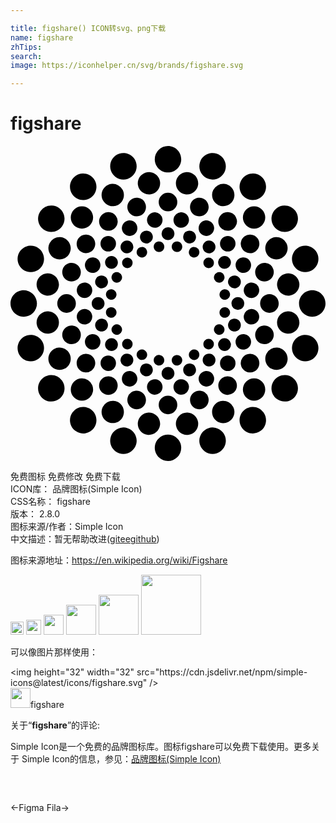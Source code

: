 ```yaml
---

title: figshare() ICON转svg、png下载
name: figshare
zhTips: 
search: 
image: https://iconhelper.cn/svg/brands/figshare.svg

---
```


# figshare  <small style="font-size: 60%;font-weight: 100"></small>

<div id="svg" class="svg-wrap">
<svg role="img" xmlns="http://www.w3.org/2000/svg" viewBox="0 0 24 24"><title>figshare icon</title><path d="M12 0a1.0073 1.0073 0 00-1.0078 1.0078c0 .5566.4506 1.0098 1.0078 1.0098.5578 0 1.0078-.4532 1.0078-1.0098C13.0078.451 12.5578 0 12 0zM8.6895.541A1.0069 1.0069 0 008.291.588c-.528.1706-.8194.7408-.6465 1.2695.1719.5304.7419.8213 1.2696.6485.5302-.1724.8208-.7423.6484-1.2715-.128-.3986-.481-.6607-.873-.6934zm6.621 0c-.3917.0331-.7451.2948-.873.6934-.1724.5292.118 1.0991.6484 1.2715.5297.1728 1.0984-.1181 1.2715-.6485.171-.5287-.1205-1.0966-.6504-1.2695a.9976.9976 0 00-.3965-.0469zM10.588 1.9902A.8517.8517 0 0010.416 2c-.4648.0743-.7815.508-.707.9727a.85.85 0 00.9746.707c.4638-.073.7794-.5099.707-.9727a.8537.8537 0 00-.8027-.7168zm2.8242 0a.8498.8498 0 00-.8008.7168c-.0745.464.242.8998.7051.9727.4635.0734.8998-.2415.9746-.705.0717-.466-.2428-.9004-.707-.9747a.8536.8536 0 00-.1719-.0098zm-7.9082.1094a1.0023 1.0023 0 00-.5566.1914c-.4495.327-.5522.9586-.2246 1.4102.3278.4502.96.5508 1.4101.2226.4506-.326.5508-.959.2227-1.4101-.2047-.2816-.5278-.4251-.8516-.414zm12.9922 0c-.3237-.011-.6472.1325-.8516.414-.3284.4508-.2278 1.0832.2227 1.4102.4505.327 1.0817.2281 1.4101-.2226.327-.4516.2273-1.0831-.2226-1.4102a1.0095 1.0095 0 00-.5586-.1914zm-10.7676.7871a.8428.8428 0 00-.3242.0918c-.4186.2126-.5855.7256-.3711 1.1445a.8463.8463 0 001.1426.3711c.4167-.213.5856-.725.373-1.1445a.8538.8538 0 00-.8203-.4629zm8.543 0a.8538.8538 0 00-.8203.463.8513.8513 0 00.373 1.1444c.4194.2145.9317.0487 1.1426-.371.2137-.419.0495-.932-.3691-1.1446a.8521.8521 0 00-.3262-.0918zM12 3.5625a.7086.7086 0 00-.709.709c0 .3927.3168.709.709.709a.7081.7081 0 00.709-.709.7088.7088 0 00-.709-.709zm-2.3281.3809a.7062.7062 0 00-.2793.0332c-.3724.1203-.5755.5197-.4551.8925a.7088.7088 0 00.8926.4551c.3711-.121.5781-.5208.457-.8926a.7123.7123 0 00-.6152-.4882zm4.6562 0c-.2754.0236-.5246.209-.6152.4882-.1209.3718.0847.7717.457.8926.3726.1207.7724-.0833.8926-.455a.7081.7081 0 00-.455-.8926.7053.7053 0 00-.2794-.0332zm-11.1836.5878a1.0132 1.0132 0 00-.8535.416c-.3265.4494-.2245 1.0812.2246 1.4083.4506.3279 1.0804.228 1.4063-.2227.3292-.4505.2311-1.082-.2207-1.4101a.9945.9945 0 00-.5567-.1914zm17.713 0a1.0028 1.0028 0 00-.5587.1915c-.4513.3281-.5491.9596-.2226 1.4101.327.4508.9577.5494 1.4082.2227.4516-.3282.552-.96.2226-1.4102-.2039-.281-.526-.4248-.8496-.414zm-15.4141.0586a.8494.8494 0 00-.6016.25c-.3328.3324-.334.8725-.002 1.2051a.8547.8547 0 001.2051 0c.3306-.3326.332-.873 0-1.205a.847.847 0 00-.6015-.25zm13.1152 0a.8523.8523 0 00-.6035.25c-.3321.3318-.3321.8725 0 1.2051.3332.3315.8724.3321 1.205 0 .3335-.332.3335-.8724 0-1.205a.8474.8474 0 00-.6015-.25zm-11.125.4493a.709.709 0 00-.3926.1347c-.3156.231-.3868.6735-.1562.9903.2304.3178.6733.3855.9902.1562a.7065.7065 0 00.1563-.9883.7073.7073 0 00-.5977-.293zm9.1328 0a.7074.7074 0 00-.5977.293c-.2297.3172-.16.7595.1563.9882a.707.707 0 00.9902-.1562.7081.7081 0 00-.5488-1.125zm-5.5469.0097a.5897.5897 0 00-.1191.0078c-.3213.0512-.5435.3521-.4922.6739.051.322.3557.5427.6777.4922.3222-.0509.5407-.3532.4903-.6758a.5906.5906 0 00-.5567-.498zm1.961 0a.5882.5882 0 00-.5547.498c-.0515.3215.1675.625.4883.6759.3221.051.6259-.1702.6757-.4922.0524-.3229-.168-.6233-.4902-.6739a.5904.5904 0 00-.1191-.0078zm-3.9453.623a.6048.6048 0 00-.2286.0645.5902.5902 0 00-.2578.793.592.592 0 00.795.2598c.2898-.1497.4077-.5062.2597-.797a.589.589 0 00-.5683-.3202zm5.9316 0c-.2294-.0165-.4582.102-.5684.3204-.1503.2918-.034.648.2559.795a.5923.5923 0 00.7969-.2579.5898.5898 0 00-.2598-.793.5863.5863 0 00-.2246-.0644zM12 6.1876a.4885.4885 0 00-.4883.4883c0 .2703.2186.4883.4883.4883.2704 0 .4902-.218.4902-.4883 0-.2693-.2198-.4883-.4902-.4883zm-1.6035.2617a.4835.4835 0 00-.1914.0235c-.2574.0832-.3985.3588-.3145.6152.0827.2564.3594.396.6153.3125a.4884.4884 0 00.3144-.6152.4917.4917 0 00-.4238-.336zm3.207 0a.4865.4865 0 00-.4219.336.488.488 0 00.3125.6152c.2566.0824.5322-.0561.6153-.3125.0826-.2564-.0561-.5326-.3125-.6152a.4897.4897 0 00-.1934-.0235zm-7.83.2988a.705.705 0 00-.5977.293c-.2308.3153-.1596.7587.1562.9883.317.2307.7605.16.9903-.1563.2296-.3165.159-.759-.1582-.9902a.702.702 0 00-.3907-.1348zm12.455 0a.7098.7098 0 00-.3926.1348.707.707 0 00-.1582.9902c.231.3163.675.3879.9903.1582.3175-.2314.3883-.6749.1582-.9902a.705.705 0 00-.5977-.293zm-10.7832.1075a.592.592 0 00-.418.1738c-.2312.2296-.2301.6047 0 .834a.5895.5895 0 00.836 0 .591.591 0 00.002-.836.5924.5924 0 00-.42-.1718zm9.1094 0a.5885.5885 0 00-.418.1738.5867.5867 0 000 .834.5887.5887 0 00.834 0c.2301-.2302.2315-.6033.002-.834a.5884.5884 0 00-.418-.1738zm-12.7559.084a.856.856 0 00-.8203.4648.849.849 0 00.373 1.1426c.419.2149.9316.046 1.1446-.3711.2136-.4186.0454-.9303-.373-1.1446a.843.843 0 00-.3243-.0917zm16.4043 0a.8529.8529 0 00-.3261.0918c-.4193.2128-.5854.725-.373 1.1445.213.4182.7269.5845 1.1444.371.4195-.2143.5867-.725.373-1.1425a.8538.8538 0 00-.8183-.4648zM8.8535 7.205a.483.483 0 00-.2695.0918c-.2182.158-.2662.4657-.1074.6836.1584.217.4635.2664.6816.1074a.489.489 0 00.1074-.6816.4844.4844 0 00-.412-.2012zm6.293 0a.4847.4847 0 00-.4121.2012c-.16.2184-.1088.5237.1093.6816a.4876.4876 0 00.6817-.1074c.1598-.2179.1088-.5261-.1094-.6836a.4831.4831 0 00-.2695-.0918zm-3.8125.0683a.3879.3879 0 00-.08.004c-.2205.0349-.3718.2414-.336.4609.0338.2193.24.3675.461.334.2194-.035.3678-.2412.3339-.461-.03-.1906-.192-.3296-.379-.3379zm1.332 0a.4009.4009 0 00-.3789.338c-.0324.2176.117.4244.334.4609.2216.0335.4267-.115.461-.336.034-.2178-.1164-.4232-.334-.459a.4094.4094 0 00-.082-.0039zm-11.205.3243c-.3915.0344-.744.2965-.8731.6933-.172.5306.118 1.0999.6484 1.2715.5291.173 1.0974-.1166 1.2696-.6465.1715-.5304-.119-1.0994-.6485-1.2734a1.0013 1.0013 0 00-.3965-.045zm21.078 0a1.0009 1.0009 0 00-.3964.0449c-.5304.1734-.8208.743-.6485 1.2734.1738.53.7409.8195 1.2696.6465.5315-.1716.821-.741.6484-1.2715-.1292-.3968-.482-.6589-.873-.6933zm-12.5546.0996a.409.409 0 00-.1563.043c-.196.1004-.2756.342-.1758.539a.4005.4005 0 00.541.1758c.1973-.101.277-.342.1758-.539a.397.397 0 00-.3847-.2188zm4.0312 0a.3988.3988 0 00-.3847.2168.4012.4012 0 00.1757.541c.1975.1009.4374.022.5391-.1758a.4005.4005 0 00-.1758-.541.3983.3983 0 00-.1543-.041zm-6.3047.6855c-.1568-.0054-.3144.0641-.412.2012-.159.217-.1098.523.1074.6816.2181.1596.5225.1084.6816-.1093.1592-.2186.1093-.523-.1074-.6817a.4847.4847 0 00-.2696-.0918zm8.5801 0a.4904.4904 0 00-.2715.0918.4873.4873 0 00-.1074.6816c.1598.2178.464.268.6816.1094.2187-.1597.2672-.4645.1075-.6816a.481.481 0 00-.4102-.2012zm-9.9863.1035a.594.594 0 00-.5703.3223.5913.5913 0 00.2597.793.5867.5867 0 00.793-.2559c.1484-.292.0326-.649-.2578-.7969a.5837.5837 0 00-.2246-.0625zm11.3926 0a.59.59 0 00-.2266.0625c-.2913.1472-.4053.5048-.2578.7969a.5895.5895 0 00.793.2578.5898.5898 0 00.2578-.795.5867.5867 0 00-.5664-.3222zM8.9043 8.5a.4096.4096 0 00-.2871.1191.4023.4023 0 00.002.5684.4024.4024 0 00.5683 0 .4023.4023 0 000-.5684.4.4 0 00-.2832-.1191zm6.1934.002a.4004.4004 0 00-.2852.1171.3993.3993 0 00.002.5684.3998.3998 0 00.5664 0c.1577-.158.1568-.4129 0-.5684a.3991.3991 0 00-.2832-.1171zm-10.5079.4042c-.2752.0234-.5233.2071-.6132.4864-.1217.3721.0827.7708.455.8926a.7074.7074 0 00.8926-.4532c.12-.373-.0814-.7734-.455-.8925a.7026.7026 0 00-.2794-.0333zm14.8204 0a.703.703 0 00-.2793.0333c-.3729.1191-.5758.5195-.4551.8925.12.3718.5203.5743.8926.4532.3717-.1218.578-.5205.457-.8926a.7113.7113 0 00-.6152-.4863zM8.127 9.6113a.4015.4015 0 00-.3868.2188.4.4 0 00.1758.539.3974.3974 0 00.539-.1738.401.401 0 00-.1757-.541.3936.3936 0 00-.1523-.043zm7.746 0a.3923.3923 0 00-.1523.043.4008.4008 0 00-.1758.541.4031.4031 0 00.539.1738.3989.3989 0 00.1759-.541.4033.4033 0 00-.3868-.2168zm-13.0722.088a.8528.8528 0 00-.8028.7167.8519.8519 0 00.709.9727.8477.8477 0 00.9727-.7051c.0735-.4642-.2409-.9007-.705-.9746a.8745.8745 0 00-.174-.0098zm18.3984 0a.854.854 0 00-.1719.0097.8498.8498 0 00-.707.9746.8477.8477 0 00.9727.705.8494.8494 0 00.707-.9726c-.0643-.4055-.4057-.6986-.8008-.7168zm-14.3047.1679a.4876.4876 0 00-.4218.336.4873.4873 0 00.3144.6152c.2558.084.5329-.0558.6152-.3125.0838-.2558-.0578-.5337-.3144-.6172a.4888.4888 0 00-.1934-.0215zm10.211 0a.489.489 0 00-.1934.0215c-.2555.0835-.3971.3614-.3144.6172a.4896.4896 0 00.6171.3125c.2564-.0827.3947-.3593.3106-.6153-.0601-.192-.2299-.3192-.42-.336zm-11.4942.5332a.5899.5899 0 00-.5547.498c-.0511.323.1676.6266.4883.6778.3235.0518.6274-.1689.6778-.4903a.5926.5926 0 00-.4922-.6777.5862.5862 0 00-.1192-.0078zm12.7774 0a.593.593 0 00-.1192.0078.5923.5923 0 00-.4922.6777.5897.5897 0 00.6758.4903c.322-.0512.5414-.3548.4903-.6778a.5905.5905 0 00-.5547-.498zm-10.7325.5137c-.1853.0095-.3472.145-.3789.3359a.4024.4024 0 00.336.461.4009.4009 0 00.457-.332.4025.4025 0 00-.334-.463.3937.3937 0 00-.08-.002zm8.6875 0a.4169.4169 0 00-.082.0039.4023.4023 0 00-.332.461c.0341.2184.2406.3656.459.332a.4019.4019 0 00.334-.459c-.0301-.1928-.1917-.3291-.379-.338zm-15.3359.078C.4508 10.9922 0 11.4437 0 12c0 .5575.4503 1.0078 1.0078 1.0078A1.0069 1.0069 0 002.0156 12c0-.5564-.4506-1.0078-1.0078-1.0078zm21.9844 0c-.558 0-1.0098.4509-1.0098 1.0079 0 .5569.4518 1.0078 1.0098 1.0078C23.5466 13.0078 24 12.5575 24 12c0-.5564-.4534-1.0078-1.0078-1.0078zm-18.7207.299a.7086.7086 0 00-.709.7089c.001.3924.317.709.709.709a.7086.7086 0 00.709-.709.709.709 0 00-.709-.709zm15.457 0c-.3904 0-.709.3171-.709.7089 0 .3924.3186.709.709.709a.7062.7062 0 00.707-.709c0-.3918-.3146-.709-.707-.709zm-13.0527.2187c-.27 0-.4883.2213-.4883.4902 0 .269.2183.4879.4883.4863.269 0 .4883-.2174.4883-.4863 0-.269-.2194-.4902-.4883-.4902zm10.6484 0c-.2698 0-.4883.2213-.4883.4902a.486.486 0 00.4883.4863.4867.4867 0 00.4883-.4863c0-.269-.218-.4902-.4883-.4902zm-1.0176.7734c-.1861.0074-.3464.147-.377.3379-.0348.2202.1128.426.3321.461.2187.0331.4252-.1146.461-.334a.3976.3976 0 00-.334-.459.4076.4076 0 00-.082-.0059zm-8.6132.002a.4168.4168 0 00-.082.0039c-.2181.0347-.37.239-.334.459.035.2198.2407.3674.4609.334a.404.404 0 00.334-.461c-.0306-.192-.192-.3278-.379-.336zm-2.0274.1328a.6064.6064 0 00-.121.0058c-.3208.0504-.5395.3529-.4884.6758a.5894.5894 0 00.6739.4922.5917.5917 0 00.4922-.6777c-.0441-.2816-.2813-.4838-.5567-.4961zm12.668 0a.5905.5905 0 00-.5567.498c-.0513.3214.168.625.4903.6758.3231.0514.6244-.1701.6758-.4922.051-.323-.1671-.6254-.4903-.6758a.585.585 0 00-.1191-.0058zm-15.455.1816a.8538.8538 0 00-.172.0098c-.4638.0735-.7817.5105-.709.9746.074.4642.511.7812.9747.707.466-.0732.7808-.5105.707-.9746a.8497.8497 0 00-.8008-.7168zm18.242 0c-.396.0179-.7384.3103-.8026.7168-.0727.4641.2442.901.709.9746.4636.0739.8983-.243.9726-.707.0726-.4648-.2409-.9011-.705-.9746a.8735.8735 0 00-.174-.0098zm-14.1405.5586a.4917.4917 0 00-.1934.0215.4892.4892 0 00-.3144.6172c.082.2566.3585.3958.6152.3125.2566-.0827.397-.3606.3144-.6153a.4879.4879 0 00-.4218-.3359zm10.041 0a.4896.4896 0 00-.4238.336c-.0822.2546.0589.5325.3144.6152.2564.0833.532-.056.6133-.3125.084-.2572-.0542-.5337-.3106-.6172a.4916.4916 0 00-.1933-.0215zm-8.9512.4277a.3959.3959 0 00-.1523.043.3983.3983 0 00-.1758.541.399.399 0 00.5371.1758.3994.3994 0 00.1758-.539c-.0759-.1482-.2297-.2314-.3848-.2208zm7.8613 0a.4052.4052 0 00-.3886.2188.4037.4037 0 00.1758.541c.1983.101.4418.0231.543-.1758.1005-.196.0196-.4391-.1778-.541a.3905.3905 0 00-.1524-.043zm-11.2207.0938a.7048.7048 0 00-.2793.0332c-.3723.1218-.5767.5213-.455.8945a.7072.7072 0 00.8925.4531c.3737-.12.575-.5195.4551-.8925a.7111.7111 0 00-.6133-.4883zm14.5782 0a.7118.7118 0 00-.6133.4902c-.1196.372.0822.7705.455.8906a.7071.7071 0 00.8926-.453c.1226-.3733-.0833-.7728-.455-.8946a.7042.7042 0 00-.2793-.0332zm-13.0704.6543a.5803.5803 0 00-.2246.0625c-.2907.148-.4083.5042-.2597.795a.59.59 0 00.7949.2577.5864.5864 0 00.2578-.793.5911.5911 0 00-.5683-.3222zm11.5625 0a.5917.5917 0 00-.5683.3203.5902.5902 0 00.2578.795c.2907.1473.6475.0327.795-.2579.1488-.2907.0317-.6469-.2598-.795a.5784.5784 0 00-.2247-.0624zm-16.1484.0566a.992.992 0 00-.3965.0469c-.5303.1712-.8205.741-.6484 1.2715.172.5289.741.8182 1.2695.6465.53-.173.8197-.741.6485-1.2715a1.009 1.009 0 00-.873-.6934zm20.7344 0a1.0107 1.0107 0 00-.873.6934c-.1707.5305.118 1.0985.6484 1.2715.5292.1717 1.0972-.1176 1.2695-.6465.1726-.5306-.117-1.1003-.6484-1.2715a.992.992 0 00-.3965-.0469zm-14.6914.25a.4847.4847 0 00-.2695.0938c-.2175.159-.2663.4639-.1094.6816a.4893.4893 0 00.6836.1094c.2167-.1586.2683-.4658.1093-.6836a.494.494 0 00-.414-.2012zm8.6484 0a.4911.4911 0 00-.412.2012.4897.4897 0 00.1073.6836c.2185.1585.525.11.6817-.1094a.4875.4875 0 00-.1075-.6816.4844.4844 0 00-.2695-.0938zm-7.4199.0547c-.1028 0-.2064.037-.2852.1152a.4016.4016 0 000 .5684c.1582.1572.4118.1574.5684.002a.403.403 0 000-.5704.3973.3973 0 00-.2832-.1152zm6.1914 0a.3975.3975 0 00-.2832.1172c-.1579.1565-.1568.4122 0 .5684.1589.1565.4117.1565.5684 0a.4016.4016 0 000-.5684.4026.4026 0 00-.2852-.1172zm-11.42.666a.8422.8422 0 00-.3241.0899c-.4186.2135-.5862.7252-.373 1.1445.2132.4186.7252.5859 1.1444.373.4185-.2139.5867-.7263.373-1.1445-.1596-.3135-.4891-.4857-.8202-.4629zm16.6485 0a.8553.8553 0 00-.8203.463c-.2134.4181-.0462.9305.373 1.1445.4187.2128.9304.0455 1.1446-.3731.214-.4193.0459-.931-.373-1.1445a.8397.8397 0 00-.3243-.0899zM13.959 15.5a.4037.4037 0 00-.1543.043c-.195.1015-.2742.3435-.1738.541a.3988.3988 0 00.539.1758c.1964-.1017.277-.3433.1758-.541a.4006.4006 0 00-.3867-.2188zm-3.918.002c-.1569-.0107-.3114.0691-.3867.2167a.4012.4012 0 00.1758.541c.1978.1.4387.0222.539-.1757.1023-.198.0228-.4393-.1738-.541a.402.402 0 00-.1543-.041zm-1.1523.3164a.487.487 0 00-.4121.2011.4874.4874 0 10.789.5723c.158-.217.1098-.5226-.1074-.6816a.4826.4826 0 00-.2695-.0918zm6.2246 0a.4833.4833 0 00-.2696.0918c-.2181.159-.2675.4646-.1093.6816.1573.2192.4643.2671.6816.1094.2182-.159.2692-.4645.1094-.6817a.4863.4863 0 00-.4121-.2011zm-9.3906.0156a.6996.6996 0 00-.3907.1328c-.3158.2309-.3867.6757-.1562.9922a.7044.7044 0 00.9883.1562c.3172-.2307.3884-.6724.1582-.9882a.711.711 0 00-.5996-.293zm12.5546 0a.7134.7134 0 00-.5996.293.7052.7052 0 00.1582.9882c.3173.2312.761.162.9903-.1562.2301-.3165.1593-.7613-.1582-.9922a.699.699 0 00-.3907-.1328zm-6.9804.0879c-.188.008-.3496.1486-.3809.3418-.0333.2182.1183.4223.338.459.2195.0349.4232-.116.4589-.336.0335-.2184-.1165-.4225-.334-.459a.4123.4123 0 00-.082-.0058zm1.4062.002a.4108.4108 0 00-.082.0038c-.2196.035-.3667.2411-.332.461a.4013.4013 0 00.459.334.3987.3987 0 00.332-.459.3996.3996 0 00-.377-.3399zm-5.2578.039a.59.59 0 00-.418.1738.5905.5905 0 00.836.834c.2313-.2306.2324-.6037.002-.834a.5958.5958 0 00-.42-.1738zm9.1094 0a.5891.5891 0 00-.418.1738.5867.5867 0 000 .834.5875.5875 0 00.834 0 .5893.5893 0 000-.834.5849.5849 0 00-.416-.1738zm-6.2422.6133a.4878.4878 0 00-.4219.336.4857.4857 0 00.3145.6151.489.489 0 00.6152-.3125c.0834-.2569-.0579-.5344-.3144-.6171a.4904.4904 0 00-.1934-.0215zm3.375 0a.4907.4907 0 00-.1934.0215c-.255.0827-.3961.3602-.3125.6171.0824.2559.3589.3944.6153.3125a.4885.4885 0 00.3125-.6152.4877.4877 0 00-.4219-.336zM12 16.8359a.4878.4878 0 00-.4883.4883c0 .2698.2186.4883.4883.4883.2704 0 .4902-.2185.4902-.4883 0-.2703-.2198-.4883-.4902-.4883zm-2.8828.3125a.5908.5908 0 00-.5684.3204c-.1467.2916-.0318.6463.2578.7949a.5923.5923 0 00.797-.2578c.1469-.2902.0316-.6464-.2579-.795a.6008.6008 0 00-.2285-.0625zm5.7656 0a.59.59 0 00-.2265.0625c-.2917.1479-.4058.504-.2598.795.1494.291.5061.4064.7969.2578a.59.59 0 00.2558-.795.5864.5864 0 00-.5664-.3203zm-11.8105.3028a1.0037 1.0037 0 00-.5567.1933c-.4502.3271-.5514.9589-.2226 1.4102.327.4491.9581.549 1.4082.2207.4518-.3276.5497-.9583.2226-1.4082a1.0092 1.0092 0 00-.8515-.416zm17.8554.002c-.3235-.011-.6468.133-.8515.414-.3285.4499-.2287 1.0811.2226 1.4082.452.3284 1.082.2284 1.4082-.2207.3293-.4513.2284-1.083-.2226-1.4102a1.0005 1.0005 0 00-.5567-.1914zm-13.4453.0898a.7077.7077 0 00-.5976.293c-.2306.3159-.1594.7591.1562.9902.3175.23.7595.1583.9902-.1582.23-.317.1605-.7607-.1562-.9903a.704.704 0 00-.3926-.1347zm9.0352 0a.7037.7037 0 00-.3926.1347c-.316.2296-.386.6733-.1563.9903a.7096.7096 0 00.9903.1582c.317-.2302.387-.6743.1562-.9903a.707.707 0 00-.5976-.293zm-11.0742.162a.8466.8466 0 00-.6016.25c-.3328.3325-.3328.8713 0 1.2032.3322.3323.8696.3323 1.2031 0a.8518.8518 0 00-.6015-1.4531zm13.1152.002a.8552.8552 0 00-.6035.248.85.85 0 000 1.2032c.3332.3323.8707.3314 1.205 0a.85.85 0 000-1.2031.8443.8443 0 00-.6015-.248zm-7.5918.0625c-.2745.0126-.514.2163-.5586.498-.0513.322.1692.625.4922.6759a.5907.5907 0 00.6758-.4922c.0527-.3215-.168-.6227-.4903-.6739a.5935.5935 0 00-.1191-.0078zm2.0664 0a.5911.5911 0 00-.1191.0078c-.3208.0503-.5398.3524-.4883.6739.0505.3222.3509.5441.6738.4922a.5893.5893 0 00.4902-.6758c-.0436-.2818-.282-.486-.5566-.498zm-3.4824.873a.7095.7095 0 00-.6133.4884.708.708 0 00.455.8925c.3734.1214.7732-.0839.8946-.455.1211-.3726-.0859-.772-.457-.8926a.7066.7066 0 00-.2793-.0332zm4.8984 0a.7056.7056 0 00-.2793.0313c-.3723.1212-.5779.522-.457.8946.1208.3711.5218.5764.8945.455.3717-.1217.5762-.5197.4551-.8925a.7086.7086 0 00-.6133-.4883zM12 19.0196a.7086.7086 0 00-.709.709c0 .3916.3168.709.709.709a.7088.7088 0 00.709-.709.7089.7089 0 00-.709-.709zm-4.1504.3946a.8518.8518 0 00-.8183.4629c-.2126.4187-.0453.9295.373 1.1425.419.2138.9304.0484 1.1426-.3691.213-.419.0486-.9328-.3711-1.1465a.8503.8503 0 00-.3262-.0898zm8.3008 0a.8595.8595 0 00-.3281.0898c-.4181.2137-.5848.7261-.3711 1.1465.2138.4186.7278.5829 1.1465.3691.4175-.2125.5833-.7238.3691-1.1425a.8465.8465 0 00-.8164-.463zm-10.5762.4687a1.0087 1.0087 0 00-.8515.416c-.3276.4503-.225 1.0812.2246 1.4082a1.0076 1.0076 0 001.4082-.2226c.3281-.4506.2279-1.0811-.2227-1.4082a1.0096 1.0096 0 00-.5586-.1934zm12.8516 0a1.0122 1.0122 0 00-.5586.1934c-.4505.327-.5511.9576-.2227 1.4082.328.4513.9583.5508 1.4102.2226.45-.3265.5497-.958.2226-1.4082a1.0083 1.0083 0 00-.8515-.416zm-7.914.4258c-.3956.0179-.7384.3119-.8028.7187-.0739.4623.2422.8998.707.9727.4626.0743.9001-.244.9727-.709.0745-.4639-.242-.8983-.7051-.9726a.8516.8516 0 00-.1719-.0098zm2.9784 0a.8513.8513 0 00-.879.9844c.0734.4642.5083.7813.9728.707.4642-.0729.7806-.509.707-.9727-.0638-.4068-.4067-.7008-.8008-.7187zm-4.9726 1.1406c-.391.0338-.7442.2962-.873.6934-.173.5292.117 1.0971.6464 1.2695.5306.1726 1.1008-.1183 1.2715-.6484.1724-.5296-.1182-1.097-.6484-1.2696a.9986.9986 0 00-.3965-.0449zm6.9648 0a.9988.9988 0 00-.3965.045c-.529.1725-.8218.74-.6504 1.2695.1714.53.743.821 1.2715.6484.5299-.1724.8213-.7403.6504-1.2695-.1298-.3972-.4834-.6596-.875-.6934zM12 21.9824c-.5572 0-1.0078.4532-1.0078 1.0098S11.4428 24 12 24a1.007 1.007 0 001.0078-1.0078c0-.5566-.45-1.0098-1.0078-1.0098Z"/></svg>
</div>
<detail full-name='figshare'></detail>

<div class="detail-page">
<p>
<span><span class="badge-success badge">免费图标</span> <span class="badge-success badge">免费修改</span>  <span class="badge-success badge">免费下载</span> </span>
<br/>
<span>
ICON库：
<span class="badge-secondary badge">品牌图标(Simple Icon)</span> 
</span>
<br/>
<span>
CSS名称：
<span class="badge-secondary badge">figshare</span> 
</span>

<br/>
<span>
版本：
<span class="badge-secondary badge">2.8.0</span> 
</span>
<br/>
<span>图标来源/作者：<span class="badge-light badge">Simple Icon</span></span> 
<br/>
<span class="zh-detail">中文描述：暂无<span class="help-link"><span>帮助改进</span>(<a href="https://gitee.com/liuwave/icon-helper/edit/master/json/brands/figshare.json" target="_blank" rel="noopener noreferrer">gitee</a><a href="https://github.com/liuwave/icon-helper/edit/master/json/brands/figshare.json" target="_blank" rel="noopener noreferrer">github</a></span>)</span><br/>
</p>
</div><div class="description description alert alert-light"><p>图标来源地址：<a href="https://en.wikipedia.org/wiki/Figshare" target="_blank" rel="noopener noreferrer">https://en.wikipedia.org/wiki/Figshare</a></p></div>
<div class="alert alert-dark">
<img height="21" width="21" src="https://cdn.jsdelivr.net/npm/simple-icons@latest/icons/figshare.svg" />
<img height="24" width="24" src="https://cdn.jsdelivr.net/npm/simple-icons@latest/icons/figshare.svg" />
<img height="32" width="32" src="https://cdn.jsdelivr.net/npm/simple-icons@latest/icons/figshare.svg" />
<img height="48" width="48" src="https://cdn.jsdelivr.net/npm/simple-icons@latest/icons/figshare.svg" />
<img height="64" width="64" src="https://cdn.jsdelivr.net/npm/simple-icons@latest/icons/figshare.svg" />
<img height="96" width="96" src="https://cdn.jsdelivr.net/npm/simple-icons@latest/icons/figshare.svg" />

</div>
<div>
  <p>可以像图片那样使用：    
  </p>
  <div class="alert alert-primary" style="font-size: 14px">
    &lt;img height="32" width="32" src="https://cdn.jsdelivr.net/npm/simple-icons@latest/icons/figshare.svg" /&gt;
    <copy-btn content='<img height="32" width="32" src="https://cdn.jsdelivr.net/npm/simple-icons@latest/icons/figshare.svg" />'></copy-btn>
  </div>
  <div class="alert alert-secondary">
    <img height="32" width="32" src="https://cdn.jsdelivr.net/npm/simple-icons@latest/icons/figshare.svg" />figshare
    <copy-btn content="figshare" btn-title="复制图标名称"></copy-btn>
  </div>
</div>
<div class="icon-detail__container">
<p>关于“<b>figshare</b>”的评论:</p>
</div>
<Vssue title="关于“figshare”的评论" />
<div><p>Simple Icon是一个免费的品牌图标库。图标figshare可以免费下载使用。更多关于  Simple Icon的信息，参见：<a target="_blank" href="https://iconhelper.cn/brands.html">品牌图标(Simple Icon)</a>
</p></div>


<div style="padding:2rem 0 " class="page-nav"><p class="inner"><span class="prev">←<router-link to="/icon/figma.html">Figma</router-link></span> <span class="next"><router-link to="/icon/fila.html">Fila</router-link>→</span></p></div>

